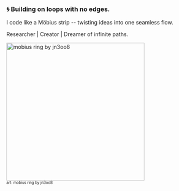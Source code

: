 ### 🌀 Building on loops with no edges.
I code like a Möbius strip -- twisting ideas into one seamless flow.

Researcher | Creator | Dreamer of infinite paths.

<div style=margin:0;><img src="https://raw.githubusercontent.com/arashjkh/arashjkh/main/mobius_ring.gif" alt="mobius ring by jn3oo8" width=360 /></div>
<sub><sup>art: mobius ring by jn3oo8</sup></sub>

<!-- ![Your Repository's Stats](https://github-readme-stats.vercel.app/api?username=arashjkh&show_icons=true&theme=dark&count_private=true&hide_rank=true) -->

<!--
**arashjkh/arashjkh** is a ✨ _special_ ✨ repository because its `README.md` (this file) appears on your GitHub profile.

Here are some ideas to get you started:

- 🔭 I’m currently working on ...
- 🌱 I’m currently learning ...
- 👯 I’m looking to collaborate on ...
- 🤔 I’m looking for help with ...
- 💬 Ask me about ...
- 📫 How to reach me: ...
- 😄 Pronouns: ...
- ⚡ Fun fact: ...
-->
